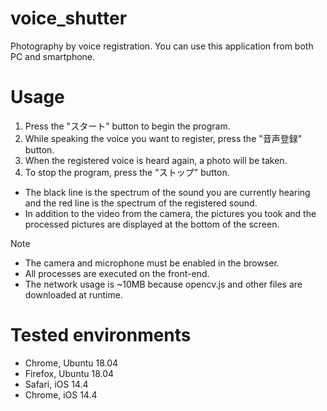 voice_shutter
=============

Photography by voice registration. You can use this application from both PC and smartphone.

# Usage
1. Press the "スタート" button to begin the program.
2. While speaking the voice you want to register, press the "音声登録" button.
3. When the registered voice is heard again, a photo will be taken.
4. To stop the program, press the "ストップ" button.

- The black line is the spectrum of the sound you are currently hearing and the red line is the spectrum of the registered sound.
- In addition to the video from the camera, the pictures you took and the processed pictures are displayed at the bottom of the screen.

Note
- The camera and microphone must be enabled in the browser.
- All processes are executed on the front-end.
- The network usage is ~10MB because opencv.js and other files are downloaded at runtime.

# Tested environments
- Chrome, Ubuntu 18.04
- Firefox, Ubuntu 18.04
- Safari, iOS 14.4
- Chrome, iOS 14.4
